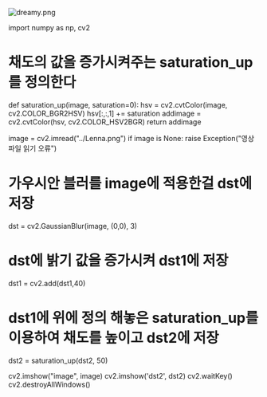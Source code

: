 ![dreamy.png](..%2F..%2F..%2FOneDrive%2F%BB%E7%C1%F8%2F%BD%BA%C5%A9%B8%B0%BC%A6%2Fdreamy.png)

import numpy as np, cv2

# 채도의 값을 증가시켜주는 saturation_up를 정의한다

def saturation_up(image, saturation=0):
hsv = cv2.cvtColor(image, cv2.COLOR_BGR2HSV)
hsv[:,:,1] += saturation
addimage = cv2.cvtColor(hsv, cv2.COLOR_HSV2BGR)
return addimage

image = cv2.imread("../Lenna.png")
if image is None: raise Exception("영상 파일 읽기 오류")

# 가우시안 블러를 image에 적용한걸 dst에 저장

dst = cv2.GaussianBlur(image, (0,0), 3)

# dst에 밝기 값을 증가시켜 dst1에 저장

dst1 = cv2.add(dst1,40)

# dst1에 위에 정의 해놓은 saturation_up를 이용하여 채도를 높이고 dst2에 저장

dst2 = saturation_up(dst2, 50)

cv2.imshow("image", image)
cv2.imshow('dst2', dst2)
cv2.waitKey()
cv2.destroyAllWindows()